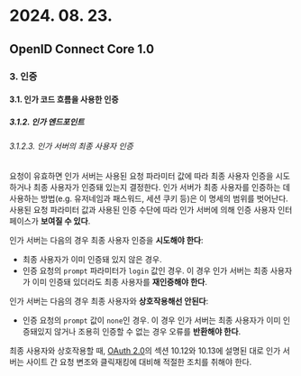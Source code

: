 # 2024. 08. 23.

## OpenID Connect Core 1.0

### 3. 인증

#### 3.1. 인가 코드 흐름을 사용한 인증

##### 3.1.2. 인가 엔드포인트

###### 3.1.2.3. 인가 서버의 최종 사용자 인증

요청이 유효하면 인가 서버는 사용된 요청 파라미터 값에 따라 최종 사용자 인증을 시도하거나 최종 사용자가 인증돼 있는지 결정한다. 인가 서버가 최종 사용자를 인증하는 데 사용하는 방법(e.g. 유저네임과 패스워드, 세션 쿠키 등)은 이 명세의 범위를 벗어난다. 사용된 요청 파라미터 값과 사용된 인증 수단에 따라 인가 서버에 의해 인증 사용자 인터페이스가 **보여질 수 있다**.

인가 서버는 다음의 경우 최종 사용자 인증을 **시도해야 한다**:

- 최종 사용자가 이미 인증돼 있지 않은 경우.
- 인증 요청의 `prompt` 파라미터가 `login` 값인 경우. 이 경우 인가 서버는 최종 사용자가 이미 인증돼 있더라도 최종 사용자를 **재인증해야 한다**.

인가 서버는 다음의 경우 최종 사용자와 **상호작용해선 안된다**:

- 인증 요청의 `prompt` 값이 `none`인 경우. 이 경우 인가 서버는 최종 사용자가 이미 인증돼있지 않거나 조용히 인증할 수 없는 경우 오류를 **반환해야 한다**.

최종 사용자와 상호작용할 때, [OAuth 2.0][rfc-6749]의 섹션 10.12와 10.13에 설명된 대로 인가 서버는 사이트 간 요청 변조와 클릭재킹에 대비해 적절한 조치를 취해야 한다.



[rfc-6749]: https://www.rfc-editor.org/rfc/rfc6749.html